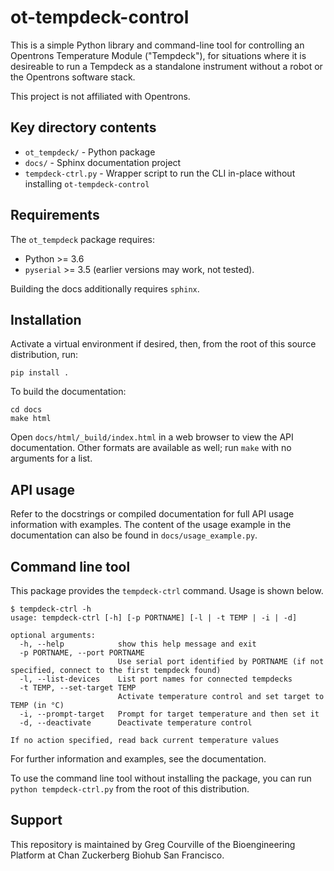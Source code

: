 # ot-tempdeck-control
This is a simple Python library and command-line tool for controlling an Opentrons Temperature Module ("Tempdeck"), for situations where it is desireable to run a Tempdeck as a standalone instrument without a robot or the Opentrons software stack.

This project is not affiliated with Opentrons.

## Key directory contents
- `ot_tempdeck/` - Python package
- `docs/` - Sphinx documentation project
- `tempdeck-ctrl.py` - Wrapper script to run the CLI in-place without installing `ot-tempdeck-control`

## Requirements
The `ot_tempdeck` package requires:
- Python >= 3.6
- `pyserial` >= 3.5 (earlier versions may work, not tested).

Building the docs additionally requires `sphinx`.

## Installation
Activate a virtual environment if desired, then, from the root of this source distribution, run:
```
pip install .
```

To build the documentation:
```
cd docs
make html
```
Open `docs/html/_build/index.html` in a web browser to view the API documentation.
Other formats are available as well; run `make` with no arguments for a list.

## API usage
Refer to the docstrings or compiled documentation for full API usage information with examples. The content of the usage example in the documentation can also be found in `docs/usage_example.py`.

## Command line tool
This package provides the `tempdeck-ctrl` command. Usage is shown below.
```
$ tempdeck-ctrl -h
usage: tempdeck-ctrl [-h] [-p PORTNAME] [-l | -t TEMP | -i | -d]

optional arguments:
  -h, --help            show this help message and exit
  -p PORTNAME, --port PORTNAME
                        Use serial port identified by PORTNAME (if not specified, connect to the first tempdeck found)
  -l, --list-devices    List port names for connected tempdecks
  -t TEMP, --set-target TEMP
                        Activate temperature control and set target to TEMP (in °C)
  -i, --prompt-target   Prompt for target temperature and then set it
  -d, --deactivate      Deactivate temperature control

If no action specified, read back current temperature values
```

For further information and examples, see the documentation.

To use the command line tool without installing the package, you can run `python tempdeck-ctrl.py` from the root of this distribution.

## Support
This repository is maintained by Greg Courville of the Bioengineering Platform at Chan Zuckerberg Biohub San Francisco.
